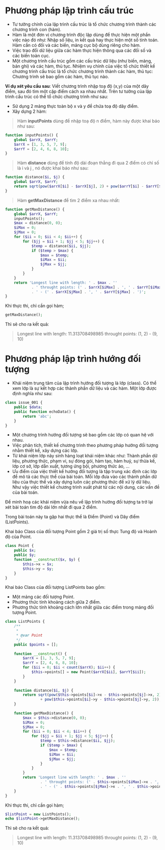 # Phương pháp lập trình cấu trúc
- Tư tưởng chính của lập trình cấu trúc là tổ chức chương trình thành các chương trình con (hàm).
- Hàm là một đơn vị chương trình độc lập dùng để thực hiện một phần việc nào đó như: Nhập số liệu, in kết quả hay thực hiện một số tính toán. Hàm cần có đối và các biến, mảng cục bộ dùng riêng cho hàm.
- Việc trao đổi dữ liệu giữa các hàm thực hiện thông qua các đối số và các biến toàn cục.
- Một chương trình cấu trúc gồm các cấu trúc dữ liệu (như biến, mảng, bản ghi) và các hàm, thủ tục.
Nhiệm vụ chính của việc tổ chức thiết kế chương trình cấu trúc là tổ chức chương trình thành các hàm, thủ tục: Chương trình sẽ bao gồm các hàm, thủ tục nào.

**Ví dụ xét yêu cầu sau**: Viết chương trình nhập toạ độ (x,y) của một dãy điểm, sau đó tìm một cặp điểm cách xa nhau nhất.
Trên tư tưởng của lập trình cấu trúc có thể tổ chức chương trình như sau:
- Sử dụng 2 mảng thực toàn bộ x và y để chứa toạ độ dãy điểm.
- Xây dựng 2 hàm:
> Hàm **inputPoints** dùng để nhập toạ độ n điểm, hàm này được khai báo như sau:
```php
function inputPoints() {
    global $arrX, $arrY;
    $arrX = [1, 3, 5, 7, 9];
    $arrY = [2, 4, 6, 8, 10];
}
```

> Hàm **distance** dùng để tính độ dài đoạn thẳng đi qua 2 điểm có chỉ số là i và j , nó được khai báo như sau:
```php
function distance($i, $j) {
    global $arrX, $arrY;
    return sqrt(pow($arrX[$i] - $arrX[$j], 2) + pow($arrY[$i] - $arrY[$j], 2));
}
```

> Hàm **getMaxDistance** để tìm 2 điểm xa nhau nhất:
```php
function getMaxDistance() {
    global $arrX, $arrY;
    inputPoints();
    $max = distance(0, 0);
    $iMax = 0;
    $jMax = 0;
    for ($ii = 0; $ii < 4; $ii++) {
        for ($jj = $ii + 1; $jj < 5; $jj++) {
            $temp = distance($ii, $jj);
            if ($temp > $max) {
                $max = $temp;
                $iMax = $ii;
                $jMax = $jj;
            }
        }
    }
    return 'Longest line with length: ' . $max . ''
            . ' throught points: (' . $arrX[$iMax] . ', ' . $arrY[$iMax] . ')'
            . ' - (' . $arrX[$jMax] . ', ' . $arrY[$jMax] . ')';
}
```

Khi thực thi, chỉ cần gọi hàm;
```php
getMaxDistance();
```

Thì sẽ cho ra kết quả:
> Longest line with length: 11.313708498985 throught points: (1, 2) - (9, 10)

# Phương pháp lập trình hướng đối tượng
- Khái niệm trung tâm của lập trình hướng đối tượng là lớp (class). Có thể xem lớp là sự kết hợp các thành phần dữ liệu và các hàm. Một lớp được định nghĩa như sau:
```php
class issue_001 {
    public $data;
    public function echoData() {
        return 'abc';
    }
}
```

- Một chương trình hướng đối tượng sẽ bao gồm các lớp có quan hệ với nhau.
- Việc phân tích, thiết kế chương trình theo phương pháp hướng đối tượng nhằm thiết kế, xây dựng các lớp.
- Từ khái niệm lớp nảy sinh hàng loạt khái niệm khác như: Thành phần dữ liệu, phương thức, phạm vi, sự đóng gói, hàm tạo, hàm huỷ, sự thừa kế, lớp cơ sở, lớp dẫn xuất, tương ứng bội, phương thức ảo, ...
- Ưu điểm của việc thiết kế hướng đối tượng là tập trung xác định các lớp để mô tả các thực thể của bài toán. Mỗi lớp đưa vào các thành phần dữ liệu của thực thể và xây dựng luôn các phương thức để xử lý dữ liệu. Như vậy việc thiết kế chương trình xuất phát từ các nội dung, các vấn đề của bài toán.

Để minh hoạ các khái niệm vừa nêu về lập trình hướng đối tượng ta trở lại xét bài toán tìm độ dài lớn nhất đi qua 2 điểm. 

Trong bài toán này ta gặp hai thực thể là Điểm (Point) và Dãy điểm (ListPoints). 

Khai báo Class của đối tượng Point gồm 2 giá trị số thực Tung độ và Hoành độ của Point.
```php
class Point {
    public $x;
    public $y;
    function __construct($x, $y) {
        $this->x = $x;
        $this->y = $y;
    }
}
```

Khai báo Class của đối tượng ListPoints bao gồm:
- Một mảng các đối tượng Point.
- Phương thức tính khoảng cách giữa 2 điểm.
- Phương thức tính khoảng cách lớn nhất giữa các điểm trong mảng đối tượng Point.
```php
class ListPoints {
    /**
     *
     * @var Point
     */
    public $points = [];
    
    function __construct() {
        $arrX = [1, 3, 5, 7, 9];
        $arrY = [2, 4, 6, 8, 10];
        for ($ii = 0; $ii < count($arrX); $ii++) {
            $this->points[] = new Point($arrX[$ii], $arrY[$ii]);
        }
    }
    
    function distance($i, $j) {
        return sqrt(pow($this->points[$i]->x - $this->points[$j]->x, 2)
                + pow($this->points[$i]->y - $this->points[$j]->y, 2));
    }
    
    function getMaxDistance() {
        $max = $this->distance(0, 0);
        $iMax = 0;
        $jMax = 0;
        for ($ii = 0; $ii < 4; $ii++) {
            for ($jj = $ii + 1; $jj < 5; $jj++) {
                $temp = $this->distance($ii, $jj);
                if ($temp > $max) {
                    $max = $temp;
                    $iMax = $ii;
                    $jMax = $jj;
                }
            }
        }
        return 'Longest line with length: ' . $max . ''
                . ' throught points: (' . $this->points[$iMax]->x . ', ' . $this->points[$iMax]->y . ')'
                . ' - (' . $this->points[$jMax]->x . ', ' . $this->points[$jMax]->y . ')';
    }
}
```

Khi thực thi, chỉ cần gọi hàm;
```php
$listPoint = new ListPoints();
echo $listPoint->getMaxDistance();
```

Thì sẽ cho ra kết quả:
> Longest line with length: 11.313708498985 throught points: (1, 2) - (9, 10)